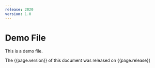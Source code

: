```yaml
---
release: 2020
version: 1.0
---
```


# Demo File

This is a demo file.

The {{page.version}} of this document was released on {{page.release}}

